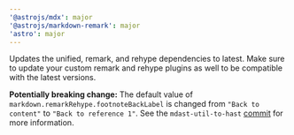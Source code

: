 ```yaml
---
'@astrojs/mdx': major
'@astrojs/markdown-remark': major
'astro': major
---
```


Updates the unified, remark, and rehype dependencies to latest. Make sure to update your custom remark and rehype plugins as well to be compatible with the latest versions.

**Potentially breaking change:** The default value of `markdown.remarkRehype.footnoteBackLabel` is changed from `"Back to content"` to `"Back to reference 1"`. See the `mdast-util-to-hast` [commit](https://github.com/syntax-tree/mdast-util-to-hast/commit/56c88e45690be138fad9f0bf367b939d09816863) for more information.
